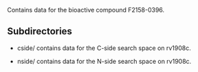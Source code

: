 Contains data for the bioactive compound F2158-0396.

## Subdirectories

- cside/ contains data for the C-side search space on rv1908c.

- nside/ contains data for the N-side search space on rv1908c.


